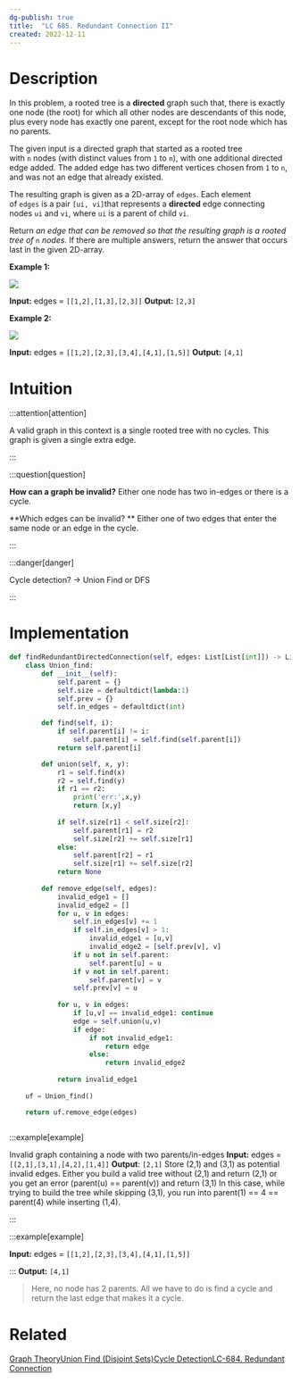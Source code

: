 ```yaml
---
dg-publish: true
title:  "LC 685. Redundant Connection II"
created: 2022-12-11
---
```



# Description

In this problem, a rooted tree is a **directed** graph such that, there is exactly one node (the root) for which all other nodes are descendants of this node, plus every node has exactly one parent, except for the root node which has no parents.

The given input is a directed graph that started as a rooted tree with `n` nodes (with distinct values from `1` to `n`), with one additional directed edge added. The added edge has two different vertices chosen from `1` to `n`, and was not an edge that already existed.

The resulting graph is given as a 2D-array of `edges`. Each element of `edges` is a pair `[ui, vi]`that represents a **directed** edge connecting nodes `ui` and `vi`, where `ui` is a parent of child `vi`.

Return _an edge that can be removed so that the resulting graph is a rooted tree of_ `n` _nodes_. If there are multiple answers, return the answer that occurs last in the given 2D-array.

**Example 1:**

![](https://assets.leetcode.com/uploads/2020/12/20/graph1.jpg)

**Input:** edges = ``[[1,2],[1,3],[2,3]]``
**Output:** ``[2,3]``

**Example 2:**

![](https://assets.leetcode.com/uploads/2020/12/20/graph2.jpg)

**Input:** edges = ``[[1,2],[2,3],[3,4],[4,1],[1,5]]``
**Output:** ``[4,1]``
# Intuition

:::attention[attention] 

A valid graph in this context is a single rooted tree with no cycles.
This graph is given a single extra edge. 

:::


:::question[question] 

**How can a graph be invalid?**
Either one node has two in-edges or there is a cycle.

**Which edges can be invalid? **
Either one of two edges that enter the same node or an edge in the cycle.

:::


:::danger[danger] 

Cycle detection? -> Union Find or DFS

:::

# Implementation
```python
def findRedundantDirectedConnection(self, edges: List[List[int]]) -> List[int]:
	class Union_find:
		def __init__(self):
			self.parent = {}
			self.size = defaultdict(lambda:1)
			self.prev = {}
			self.in_edges = defaultdict(int)

		def find(self, i):
			if self.parent[i] != i:
				self.parent[i] = self.find(self.parent[i])
			return self.parent[i]

		def union(self, x, y):
			r1 = self.find(x)
			r2 = self.find(y)
			if r1 == r2:
				print('err:',x,y)
				return [x,y]
			
			if self.size[r1] < self.size[r2]:
				self.parent[r1] = r2
				self.size[r2] += self.size[r1]
			else:
				self.parent[r2] = r1
				self.size[r1] += self.size[r2]
			return None
	
		def remove_edge(self, edges):
			invalid_edge1 = []
			invalid_edge2 = []
			for u, v in edges:
				self.in_edges[v] += 1
				if self.in_edges[v] > 1:
					invalid_edge1 = [u,v]
					invalid_edge2 = [self.prev[v], v]
				if u not in self.parent:
					self.parent[u] = u
				if v not in self.parent:
					self.parent[v] = v
				self.prev[v] = u
				
			for u, v in edges:
				if [u,v] == invalid_edge1: continue
				edge = self.union(u,v)
				if edge:
					if not invalid_edge1:
						return edge
					else:
						return invalid_edge2
					
			return invalid_edge1
	
	uf = Union_find()

	return uf.remove_edge(edges)
       
```

:::example[example] 

Invalid graph containing a node with two parents/in-edges
**Input:** edges = `[[2,1],[3,1],[4,2],[1,4]]`
**Output**: `[2,1]`
Store (2,1) and (3,1) as potential invalid edges.
Either you build a valid tree without (2,1) and return (2,1) or you get an error (parent(u) == parent(v)) and return (3,1)
In this case, while trying to build the tree while skipping (3,1), you run into parent(1) == 4 == parent(4) while inserting (1,4). 

:::


:::example[example] 

**Input:** edges = `[[1,2],[2,3],[3,4],[4,1],[1,5]]`

:::
**Output:** `[4,1]`
> Here, no node has 2 parents. All we have to do is find a cycle and return the last edge that makes it a cycle. 
> 

# Related
[Graph Theory](</docs/Algorithms/Graphs/Graph Theory.md>)[Union Find (Disjoint Sets)](</docs/Algorithms/Graphs/Union Find (Disjoint Sets).md>)[Cycle Detection](</docs/Algorithms/Graphs/Cycle Detection.md>)[LC-684. Redundant Connection](</docs/Some Leetcode Questions/LC-684. Redundant Connection.md>)